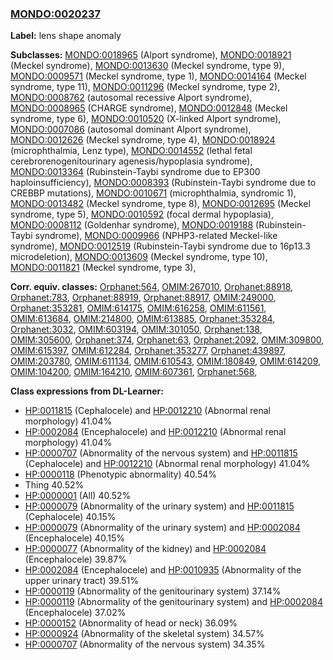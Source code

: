 
### [MONDO:0020237](http://purl.obolibrary.org/obo/MONDO_0020237)
**Label:** lens shape anomaly

**Subclasses:** [MONDO:0018965](http://purl.obolibrary.org/obo/MONDO_0018965) (Alport syndrome), [MONDO:0018921](http://purl.obolibrary.org/obo/MONDO_0018921) (Meckel syndrome), [MONDO:0013630](http://purl.obolibrary.org/obo/MONDO_0013630) (Meckel syndrome, type 9), [MONDO:0009571](http://purl.obolibrary.org/obo/MONDO_0009571) (Meckel syndrome, type 1), [MONDO:0014164](http://purl.obolibrary.org/obo/MONDO_0014164) (Meckel syndrome, type 11), [MONDO:0011296](http://purl.obolibrary.org/obo/MONDO_0011296) (Meckel syndrome, type 2), [MONDO:0008762](http://purl.obolibrary.org/obo/MONDO_0008762) (autosomal recessive Alport syndrome), [MONDO:0008965](http://purl.obolibrary.org/obo/MONDO_0008965) (CHARGE syndrome), [MONDO:0012848](http://purl.obolibrary.org/obo/MONDO_0012848) (Meckel syndrome, type 6), [MONDO:0010520](http://purl.obolibrary.org/obo/MONDO_0010520) (X-linked Alport syndrome), [MONDO:0007086](http://purl.obolibrary.org/obo/MONDO_0007086) (autosomal dominant Alport syndrome), [MONDO:0012626](http://purl.obolibrary.org/obo/MONDO_0012626) (Meckel syndrome, type 4), [MONDO:0018924](http://purl.obolibrary.org/obo/MONDO_0018924) (microphthalmia, Lenz type), [MONDO:0014552](http://purl.obolibrary.org/obo/MONDO_0014552) (lethal fetal cerebrorenogenitourinary agenesis/hypoplasia syndrome), [MONDO:0013364](http://purl.obolibrary.org/obo/MONDO_0013364) (Rubinstein-Taybi syndrome due to EP300 haploinsufficiency), [MONDO:0008393](http://purl.obolibrary.org/obo/MONDO_0008393) (Rubinstein-Taybi syndrome due to CREBBP mutations), [MONDO:0010671](http://purl.obolibrary.org/obo/MONDO_0010671) (microphthalmia, syndromic 1), [MONDO:0013482](http://purl.obolibrary.org/obo/MONDO_0013482) (Meckel syndrome, type 8), [MONDO:0012695](http://purl.obolibrary.org/obo/MONDO_0012695) (Meckel syndrome, type 5), [MONDO:0010592](http://purl.obolibrary.org/obo/MONDO_0010592) (focal dermal hypoplasia), [MONDO:0008112](http://purl.obolibrary.org/obo/MONDO_0008112) (Goldenhar syndrome), [MONDO:0019188](http://purl.obolibrary.org/obo/MONDO_0019188) (Rubinstein-Taybi syndrome), [MONDO:0009966](http://purl.obolibrary.org/obo/MONDO_0009966) (NPHP3-related Meckel-like syndrome), [MONDO:0012519](http://purl.obolibrary.org/obo/MONDO_0012519) (Rubinstein-Taybi syndrome due to 16p13.3 microdeletion), [MONDO:0013609](http://purl.obolibrary.org/obo/MONDO_0013609) (Meckel syndrome, type 10), [MONDO:0011821](http://purl.obolibrary.org/obo/MONDO_0011821) (Meckel syndrome, type 3), 

**Corr. equiv. classes:** [Orphanet:564](http://www.orpha.net/ORDO/Orphanet_564), [OMIM:267010](http://purl.obolibrary.org/obo/OMIM_267010), [Orphanet:88918](http://www.orpha.net/ORDO/Orphanet_88918), [Orphanet:783](http://www.orpha.net/ORDO/Orphanet_783), [Orphanet:88919](http://www.orpha.net/ORDO/Orphanet_88919), [Orphanet:88917](http://www.orpha.net/ORDO/Orphanet_88917), [OMIM:249000](http://purl.obolibrary.org/obo/OMIM_249000), [Orphanet:353281](http://www.orpha.net/ORDO/Orphanet_353281), [OMIM:614175](http://purl.obolibrary.org/obo/OMIM_614175), [OMIM:616258](http://purl.obolibrary.org/obo/OMIM_616258), [OMIM:611561](http://purl.obolibrary.org/obo/OMIM_611561), [OMIM:613684](http://purl.obolibrary.org/obo/OMIM_613684), [OMIM:214800](http://purl.obolibrary.org/obo/OMIM_214800), [OMIM:613885](http://purl.obolibrary.org/obo/OMIM_613885), [Orphanet:353284](http://www.orpha.net/ORDO/Orphanet_353284), [Orphanet:3032](http://www.orpha.net/ORDO/Orphanet_3032), [OMIM:603194](http://purl.obolibrary.org/obo/OMIM_603194), [OMIM:301050](http://purl.obolibrary.org/obo/OMIM_301050), [Orphanet:138](http://www.orpha.net/ORDO/Orphanet_138), [OMIM:305600](http://purl.obolibrary.org/obo/OMIM_305600), [Orphanet:374](http://www.orpha.net/ORDO/Orphanet_374), [Orphanet:63](http://www.orpha.net/ORDO/Orphanet_63), [Orphanet:2092](http://www.orpha.net/ORDO/Orphanet_2092), [OMIM:309800](http://purl.obolibrary.org/obo/OMIM_309800), [OMIM:615397](http://purl.obolibrary.org/obo/OMIM_615397), [OMIM:612284](http://purl.obolibrary.org/obo/OMIM_612284), [Orphanet:353277](http://www.orpha.net/ORDO/Orphanet_353277), [Orphanet:439897](http://www.orpha.net/ORDO/Orphanet_439897), [OMIM:203780](http://purl.obolibrary.org/obo/OMIM_203780), [OMIM:611134](http://purl.obolibrary.org/obo/OMIM_611134), [OMIM:610543](http://purl.obolibrary.org/obo/OMIM_610543), [OMIM:180849](http://purl.obolibrary.org/obo/OMIM_180849), [OMIM:614209](http://purl.obolibrary.org/obo/OMIM_614209), [OMIM:104200](http://purl.obolibrary.org/obo/OMIM_104200), [OMIM:164210](http://purl.obolibrary.org/obo/OMIM_164210), [OMIM:607361](http://purl.obolibrary.org/obo/OMIM_607361), [Orphanet:568](http://www.orpha.net/ORDO/Orphanet_568), 

**Class expressions from DL-Learner:**

- [HP:0011815](http://purl.obolibrary.org/obo/HP_0011815) (Cephalocele) and [HP:0012210](http://purl.obolibrary.org/obo/HP_0012210) (Abnormal renal morphology) 41.04%
- [HP:0002084](http://purl.obolibrary.org/obo/HP_0002084) (Encephalocele) and [HP:0012210](http://purl.obolibrary.org/obo/HP_0012210) (Abnormal renal morphology) 41.04%
- [HP:0000707](http://purl.obolibrary.org/obo/HP_0000707) (Abnormality of the nervous system) and [HP:0011815](http://purl.obolibrary.org/obo/HP_0011815) (Cephalocele) and [HP:0012210](http://purl.obolibrary.org/obo/HP_0012210) (Abnormal renal morphology) 41.04%
- [HP:0000118](http://purl.obolibrary.org/obo/HP_0000118) (Phenotypic abnormality) 40.54%
- Thing 40.52%
- [HP:0000001](http://purl.obolibrary.org/obo/HP_0000001) (All) 40.52%
- [HP:0000079](http://purl.obolibrary.org/obo/HP_0000079) (Abnormality of the urinary system) and [HP:0011815](http://purl.obolibrary.org/obo/HP_0011815) (Cephalocele) 40.15%
- [HP:0000079](http://purl.obolibrary.org/obo/HP_0000079) (Abnormality of the urinary system) and [HP:0002084](http://purl.obolibrary.org/obo/HP_0002084) (Encephalocele) 40.15%
- [HP:0000077](http://purl.obolibrary.org/obo/HP_0000077) (Abnormality of the kidney) and [HP:0002084](http://purl.obolibrary.org/obo/HP_0002084) (Encephalocele) 39.87%
- [HP:0002084](http://purl.obolibrary.org/obo/HP_0002084) (Encephalocele) and [HP:0010935](http://purl.obolibrary.org/obo/HP_0010935) (Abnormality of the upper urinary tract) 39.51%
- [HP:0000119](http://purl.obolibrary.org/obo/HP_0000119) (Abnormality of the genitourinary system) 37.14%
- [HP:0000119](http://purl.obolibrary.org/obo/HP_0000119) (Abnormality of the genitourinary system) and [HP:0002084](http://purl.obolibrary.org/obo/HP_0002084) (Encephalocele) 37.02%
- [HP:0000152](http://purl.obolibrary.org/obo/HP_0000152) (Abnormality of head or neck) 36.09%
- [HP:0000924](http://purl.obolibrary.org/obo/HP_0000924) (Abnormality of the skeletal system) 34.57%
- [HP:0000707](http://purl.obolibrary.org/obo/HP_0000707) (Abnormality of the nervous system) 34.35%


